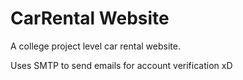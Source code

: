 # CarRental Website

A college project level car rental website.

Uses SMTP to send emails for account verification xD
